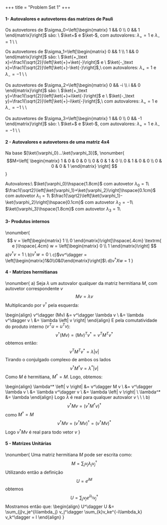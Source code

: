 +++
title = "Problem Set 1"
+++

#### 1- Autovalores e autovetores das matrizes de Pauli

Os autovetores de 
$\sigma_0=\left[\begin{matrix}
    1 && 0 \\
    0 && 1
\end{matrix}\right]$ são: \\
$\ket+$ e $\ket-$, com autovalores: 
$\lambda_+=1$ e $\lambda_-=1$ 
\\ \\

Os autovetores de 
$\sigma_1=\left[\begin{matrix}
    0 && 1 \\
    1 && 0
\end{matrix}\right]$ são: \\
$\ket{+_\text x}=\frac1{\sqrt{2}}\left[\ket{+}+\ket{-}\right]$ e \\ $\ket{-_\text x}=\frac1{\sqrt{2}}\left[\ket{+}-\ket{-}\right]$,\\ com autovalores: 
$\lambda_{+}=1$ e $\lambda_-=-1$
\\ \\ 

Os autovetores de 
$\sigma_2=\left[\begin{matrix}
    0 && -i \\
    i && 0
\end{matrix}\right]$ são: \\
$\ket{+_\text y}=\frac1{\sqrt{2}}\left[\ket{+}+i\ket{-}\right]$
e \\ $\ket{-_\text y}=\frac1{\sqrt{2}}\left[\ket{+}-i\ket{-}\right]$,\\ com autovalores: 
$\lambda_{+}=1$ e $\lambda_-=-1$
\\ \\ 

Os autovetores de
$\sigma_3=\left[\begin{matrix}
    1 && 0 \\
    0 && -1
\end{matrix}\right]$ são: \\
$\ket+$ e $\ket-$, com autovalores: 
$\lambda_+=1$ e $\lambda_-=-1$ 
\\ \\

#### 2 - Autovalores e autovetores de uma matriz 4x4
Na base $[\ket{\varphi_0}...\ket{\varphi_3}]$,
\nonumber{
$$M=\left[ \begin{matrix}
    1 & 0 & 0 & 0 \\
    0 & 0 & 1 & 0 \\
    0 & 1 & 0 & 0 \\
    0 & 0 & 0 & 1
\end{matrix} \right] $$
}

Autovalores:\\
$\ket{\varphi_0}\hspace{1.8cm}$ com autovetor $\lambda_0=1$\\
$\frac1{\sqrt2}\left[\ket{\varphi_1}+\ket{\varphi_2}\right]\hspace{0.1cm}$ com autovetor $\lambda_1=1$\\
$\frac1{\sqrt2}\left[\ket{\varphi_1}-\ket{\varphi_2}\right]\hspace{0.1cm}$ com autovetor $\lambda_2=-1$\\
$\ket{\varphi_3}\hspace{1.8cm}$ com autovetor $\lambda_3=1$\\


#### 3- Produtos internos
\nonumber{
$$
    v = \left[\begin{matrix}
        1 \\ 0
    \end{matrix}\right]\hspace{.4cm} \textrm{ e }\hspace{.4cm} w = \left[\begin{matrix}
        0 \\ 1
    \end{matrix}\right]
$$
a)$v^\dagger v = 1$ \\
b)$v^\dagger w = 0$ \\
c)$vv^\dagger = \left[\begin{matrix}1&0\\0&0\end{matrix}\right]$\\
d)$v^\dagger Xw$ = 1
}

#### 4 - Matrizes hermitianas
\nonumber{
a) Seja $\lambda$ um autovalor qualquer da matriz hermitiana $M$, com autovetor correspondente $v$
$$Mv=\lambda v$$
Multiplicando por $v^\dagger$ pela esquerda:

\begin{align}
    v^\dagger (Mv) &= v^\dagger \lambda v \\
    &= \lambda v^\dagger v \\
    &= \lambda \left| v \right| 
\end{align}
E pela comutatividade do produto interno ($v^Tu=u^Tv$):
$$
    v^\dagger (Mv) = (Mv)^Tv^*=v^TM^Tv^*
$$
obtemos então:
$$
    v^TM^Tv^* = \lambda \left| v \right| 
$$
Tirando o conjulgado complexo de ambos os lados
$$
    v^\dagger M^\dagger v = \lambda^* \left| v \right| 
$$
Como $M$ é hermitiana, $M^\dagger=M$. Logo, obtemos:

\begin{align}
    \lambda^* \left| v \right| &= v^\dagger M v \\
    &= v^\dagger \lambda v \\
    &= \lambda v^\dagger v \\
    &= \lambda \left| v \right| \\
    \lambda^* &= \lambda
\end{align}
Logo $\lambda$ é real para qualquer autovalor $v$
\\ \\ \\
b) 
$$
    v^\dagger M v = \left(v^\dagger M^\dagger v\right)^\dagger
$$
como $M^\dagger=M$
$$
    v^\dagger M v = \left(v^\dagger M v\right)^\dagger=\left(v^\dagger M v\right)^*
$$
Logo $v^\dagger M v$ é real para todo vetor $v$
}

#### 5 - Matrizes Unitárias
\nonumber{
Uma matriz hermitiana $M$ pode ser escrita como:
$$
    M = \sum_{j}v_j\lambda_j v_j^\dagger
$$
Utilizando então a definição
$$
    U = e^{iM}
$$
obtemos
$$
    U =  \sum_{j}v_je^{i\lambda_j} v_j^\dagger
$$
Mostramos então que:
\begin{align}
    U^\dagger U &= \sum_{j}v_je^{i\lambda_j} v_j^\dagger  \sum_{k}v_ke^{-i\lambda_k} v_k^\dagger = I
\end{align}
}